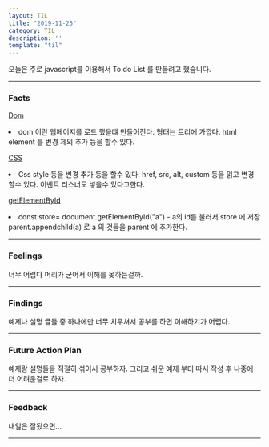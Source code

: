 ```yaml
---
layout: TIL
title: "2019-11-25"
category: TIL
description: ''
template: "til"
---
```


오늘은 주로 javascript를 이용해서 To do List 를 만들려고 했습니다. 

----
<h3>Facts</h3> 


[Dom](https://developer.mozilla.org/ko/docs/Web/API/Document_Object_Model)

<p><li>dom 이란 웹페이지를 로드 했을떄 만들어진다. 형태는 트리에 가깝다.
html element 를 변경 제외 추가 등을 할수 있다.</li></p> 

[CSS](https://developer.mozilla.org/ko/docs/Web/CS)
<li>Css style 등을 변경 추가 등을 할수 있다.
href, src, alt, custom 등을 읽고 변경 할수 있다. 
이벤트 리스너도 넣을수 있다고한다. </li>

[getElementById](https://developer.mozilla.org/ko/docs/Web/API/Document/getElementById)
<li>const store= document.getElementById("a") - a의 id를 불러서 store 에 저장
parent.appendchild(a) 로 a 의 것들을 parent 에 추가한다.</li>
 

----
<h3>Feelings</h3> 너무 어렵다 머리가 굳어서 이해를 못하는걸까.

---

<h3>Findings</h3> 예제나 설명 글들 중 하나에만 너무 치우쳐서 공부를 하면 이해하기가 어렵다.

-----

<h3>Future Action Plan</h3> 예제랑 설명들을 적절히 섞어서 공부하자. 그리고 쉬운 예제 부터 따서 작성 후 나중에 더 어려운걸로 하자.

----

<h3>Feedback</h3> 내일은 잘됬으면...

-----

<!--
<p>_layout 에 대하여</p>
layout 란 많이 쓰는 중복되는 코드들을 하나에 html 로 옮김으로써 계속 쓰는 중복 코드를 일일히 쓰지 않고 html을 불러서 쓰는것.
예를들어서 입사 지원서를 _layout 라고 하고 입사 지원서에 들어가는 내가 쓰는 내용들을 _post md 파일에 넣음. 그리고 md 파일 위에 layout: 입사지원서 를 씀으로써 입사 지원서 양식을 불러올 수 있다. 그러므로 _post md 파일에 매번 양식을 따로 작성 할 필요 없다.

<p>Today i learned how to link an external source link for my blog</p>
<p>오늘은 제 블로그를 위한 외부 링크를 작성하는 법을 배웠습니다.</p>
<p>Source: <a href="{{page.source}}">{{page.source}}</a></p>
  first{{page.source}} is referencing the source of the called page(http whatever). second {{page.source}} is the name that will be visible for the link in ur blog or whatever  -->

<!--https://www.youtube.com/watch?v=rcRiJSaPwbc&list=PLWjCJDeWfDdfVEcLGAfdJn_HXyM4Y7_k-&index=19
5:11-->
